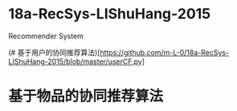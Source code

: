 # 18a-RecSys-LIShuHang-2015
Recommender System

(# 基于用户的协同推荐算法)[https://github.com/m-L-0/18a-RecSys-LIShuHang-2015/blob/master/userCF.py]

# 基于物品的协同推荐算法
